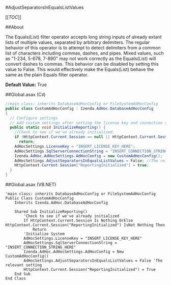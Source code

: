 #AdjustSeparatorsInEqualsListValues

[[_TOC_]]

##About

The Equals(List) filter operator accepts long string inputs of already extant lists of multiple values, separated by arbitrary delimiters. The regular behavior of this operator is to attempt to detect delimiters from a common list of characters including commas, dashes, and pipes. Mixed values, such as "1-234, 5-678, 7-890" may not work correctly as the Equals(List) will convert dashes to commas. This behavior can be disabled by setting this value to False. This would effectively make the Equals(List) behave the same as the plain Equals filter operator.

**Default Value:** True

##Global.asax (C♯)

```csharp
//main class: inherits DatabaseAdHocConfig or FileSystemAdHocConfig
public class CustomAdHocConfig : Izenda.AdHoc.DatabaseAdHocConfig
{
  // Configure settings
  // Add custom settings after setting the license key and connection string by overriding the ConfigureSettings() method
  public static void InitializeReporting() {
    //Check to see if we've already initialized.
    if (HttpContext.Current.Session == null || HttpContext.Current.Session["ReportingInitialized"] != null)
      return;
    AdHocSettings.LicenseKey = "INSERT_LICENSE_KEY_HERE";
    AdHocSettings.SqlServerConnectionString = "INSERT_CONNECTION_STRING_HERE";
    Izenda.AdHoc.AdHocSettings.AdHocConfig = new CustomAdHocConfig();
    AdHocSettings.AdjustSeparatorsInEqualsListValues = False; //The relevant setting
    HttpContext.Current.Session["ReportingInitialized"] = true;
  }
}
```

##Global.asax (VB.NET)

```visualbasic
'main class: inherits DatabaseAdHocConfig or FileSystemAdHocConfig
Public Class CustomAdHocConfig
    Inherits Izenda.AdHoc.DatabaseAdHocConfig

    Shared Sub InitializeReporting()
        'Check to see if we've already initialized
        If HttpContext.Current.Session Is Nothing OrElse HttpContext.Current.Session("ReportingInitialized") IsNot Nothing Then
            Return
        'Initialize System
        AdHocSettings.LicenseKey = "INSERT_LICENSE_KEY_HERE"
        AdHocSettings.SqlServerConnectionString = "INSERT_CONNECTION_STRING_HERE"
        Izenda.AdHoc.AdHocSettings.AdHocConfig = New CustomAdHocConfig()
        AdHocSettings.AdjustSeparatorsInEqualsListValues = False 'The relevant setting
        HttpContext.Current.Session("ReportingInitialized") = True
    End Sub
End Class
```